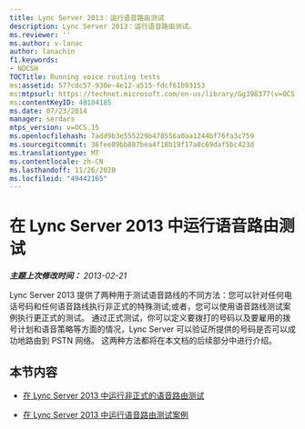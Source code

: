 ```yaml
---
title: Lync Server 2013：运行语音路由测试
description: Lync Server 2013：运行语音路由测试。
ms.reviewer: ''
ms.author: v-lanac
author: lanachin
f1.keywords:
- NOCSH
TOCTitle: Running voice routing tests
ms:assetid: 577cdc57-930e-4e12-a515-fdcf61b93153
ms:mtpsurl: https://technet.microsoft.com/en-us/library/Gg398377(v=OCS.15)
ms:contentKeyID: 48184185
ms.date: 07/23/2014
manager: serdars
mtps_version: v=OCS.15
ms.openlocfilehash: 7add9b3e555229b478556a0aa1244bf76fa3c759
ms.sourcegitcommit: 36fee89bb887bea4f18b19f17a8c69daf5bc423d
ms.translationtype: MT
ms.contentlocale: zh-CN
ms.lasthandoff: 11/26/2020
ms.locfileid: "49442165"
---
```

# <a name="running-voice-routing-tests-in-lync-server-2013"></a>在 Lync Server 2013 中运行语音路由测试

<div data-xmlns="http://www.w3.org/1999/xhtml">

<div class="topic" data-xmlns="http://www.w3.org/1999/xhtml" data-msxsl="urn:schemas-microsoft-com:xslt" data-cs="https://msdn.microsoft.com/">

<div data-asp="https://msdn2.microsoft.com/asp">



</div>

<div id="mainSection">

<div id="mainBody">

<span> </span>

_**主题上次修改时间：** 2013-02-21_

Lync Server 2013 提供了两种用于测试语音路线的不同方法：您可以针对任何电话号码和任何语音路线执行非正式的特殊测试;或者，您可以使用语音路线测试案例执行更正式的测试。 通过正式测试，你可以定义要拨打的号码以及要雇用的拨号计划和语音策略等方面的情况，Lync Server 可以验证所提供的号码是否可以成功地路由到 PSTN 网络。 这两种方法都将在本文档的后续部分中进行介绍。

<div>

## <a name="in-this-section"></a>本节内容

  - [在 Lync Server 2013 中运行非正式的语音路由测试](lync-server-2013-run-informal-voice-routing-tests.md)

  - [在 Lync Server 2013 中运行语音路由测试案例](lync-server-2013-run-voice-routing-test-cases.md)

</div>

</div>

<span> </span>

</div>

</div>

</div>

